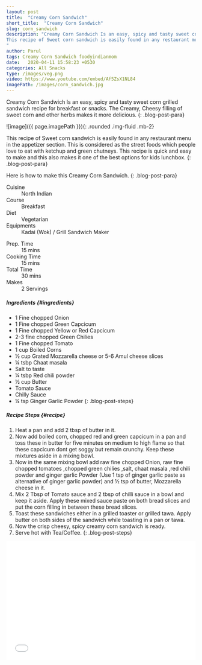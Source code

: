 ```yaml
---
layout: post
title:  "Creamy Corn Sandwich"
short_title:  "Creamy Corn Sandwich"
slug: corn_sandwich
description: "Creamy Corn Sandwich Is an easy, spicy and tasty sweet corn grilled sandwich recipe for breakfast or snacks. The Creamy, Cheesy filling of sweet corn and other herbs makes it more delicious.
This recipe of Sweet corn sandwich is easily found in any restaurant menu in the appetizer section. 
"
author: Parul
tags: Creamy Corn Sandwich foodyindianmom 
date:   2020-04-11 15:58:23 +0530
categories: All Snacks
type: /images/veg.png
video: https://www.youtube.com/embed/Af5ZsX1NL84
imagePath: /images/corn_sandwich.jpg
---
```


Creamy Corn Sandwich Is an easy, spicy and tasty sweet corn grilled sandwich recipe for breakfast or snacks. The Creamy, Cheesy filling of sweet corn and other herbs makes it more delicious.
{: .blog-post-para}

![image]({{ page.imagePath }}){: .rounded .img-fluid .mb-2}


This recipe of Sweet corn sandwich is easily found in any restaurant menu in the appetizer section. This is considered as the street foods which people love to eat with ketchup and green chutneys. This recipe is quick and easy to make and this also makes it one of the best options for kids lunchbox.
{: .blog-post-para}


Here is how to make this Creamy Corn Sandwich.
{: .blog-post-para}

<div class="row">
    <div class="col-md-6">
        <dl class="row">
            <dt class="col-sm-4">Cuisine</dt><dd class="col-sm-7">North Indian</dd>
            <dt class="col-sm-4">Course</dt><dd class="col-sm-7">Breakfast</dd>
            <dt class="col-sm-4">Diet</dt><dd class="col-sm-7">Vegetarian</dd>
            <dt class="col-sm-4">Equipments</dt><dd class="col-sm-7">Kadai (Wok) / Grill Sandwich Maker</dd>
        </dl>
    </div>
    <div class="col-md-6">
        <dl class="row">
            <dt class="col-sm-5">Prep. Time</dt><dd class="col-sm-7">15 mins</dd>
            <dt class="col-sm-5">Cooking Time</dt><dd class="col-sm-7">15 mins</dd>
            <dt class="col-sm-5">Total Time</dt><dd class="col-sm-7">30 mins</dd>
            <dt class="col-sm-5">Makes</dt><dd class="col-sm-7">2 Servings</dd>
        </dl>
    </div>
</div>

##### **Ingredients** {#ingredients}
- 1 Fine chopped Onion
- 1 Fine chopped Green Capcicum
- 1 Fine chopped Yellow or Red Capcicum
- 2-3 fine chopped Green Chilies
- 1 Fine chopped Tomato
- 1 cup Boiled Corns
- ½ cup Grated Mozzarella cheese or 5-6 Amul cheese slices
- ¼ tsbp  Chaat masala
- Salt to taste
- ¼ tsbp Red chili powder
- ½ cup Butter
- Tomato Sauce
- Chilly Sauce
- ¼ tsp Ginger Garlic Powder
{: .blog-post-steps}

##### **Recipe Steps** {#recipe}
1. Heat a pan and add 2 tbsp of butter in it.
1. Now add boiled corn, chopped red and green capcicum in a pan and toss these in butter for five minutes on medium to high flame so that these capcicum dont get soggy but remain crunchy. Keep these mixtures aside in a  mixing bowl.
1. Now in the same mixing bowl add raw fine chopped Onion, raw fine chopped tomatoes ,chopped green chilies ,salt, chaat masala ,red chili powder and  ginger garlic Powder (Use 1 tsp of ginger garlic paste  as alternative of ginger garlic powder) and ½ tsp of butter, Mozzarella cheese in it.
1. Mix 2 Tbsp of Tomato sauce and 2 tbsp of chilli sauce in a bowl and keep it aside. Apply these mixed sauce  paste on both  bread slices and put the corn filling in between these bread slices.
1. Toast these sandwiches either in a grilled toaster or grilled tawa. Apply butter on both sides of the sandwich while toasting in a pan or tawa.
1. Now the crisp cheesy, spicy creamy corn sandwich is ready.
1. Serve hot with Tea/Coffee.
{: .blog-post-steps}

<div class="row" id="video">
    <div class="col-md-12">
        <div class="embed-responsive embed-responsive-16by9">
            <iframe width="100%" height="315" src="{{page.video}}" frameborder="0" allow="accelerometer; autoplay; encrypted-media; gyroscope; picture-in-picture" allowfullscreen></iframe>
        </div>
    </div>
</div>
<br>
